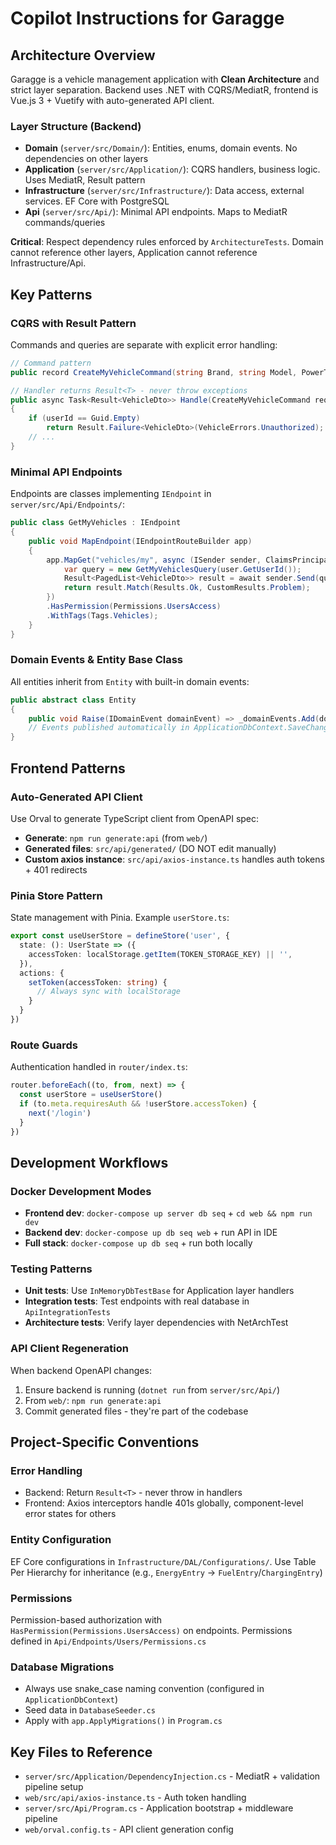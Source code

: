 # Copilot Instructions for Garagge

## Architecture Overview
Garagge is a vehicle management application with **Clean Architecture** and strict layer separation. Backend uses .NET with CQRS/MediatR, frontend is Vue.js 3 + Vuetify with auto-generated API client.

### Layer Structure (Backend)
- **Domain** (`server/src/Domain/`): Entities, enums, domain events. No dependencies on other layers
- **Application** (`server/src/Application/`): CQRS handlers, business logic. Uses MediatR, Result pattern
- **Infrastructure** (`server/src/Infrastructure/`): Data access, external services. EF Core with PostgreSQL
- **Api** (`server/src/Api/`): Minimal API endpoints. Maps to MediatR commands/queries

**Critical**: Respect dependency rules enforced by `ArchitectureTests`. Domain cannot reference other layers, Application cannot reference Infrastructure/Api.

## Key Patterns

### CQRS with Result Pattern
Commands and queries are separate with explicit error handling:
```csharp
// Command pattern
public record CreateMyVehicleCommand(string Brand, string Model, PowerType PowerType) : ICommand<VehicleDto>;

// Handler returns Result<T> - never throw exceptions
public async Task<Result<VehicleDto>> Handle(CreateMyVehicleCommand request, CancellationToken cancellationToken)
{
    if (userId == Guid.Empty)
        return Result.Failure<VehicleDto>(VehicleErrors.Unauthorized);
    // ...
}
```

### Minimal API Endpoints
Endpoints are classes implementing `IEndpoint` in `server/src/Api/Endpoints/`:
```csharp
public class GetMyVehicles : IEndpoint
{
    public void MapEndpoint(IEndpointRouteBuilder app)
    {
        app.MapGet("vehicles/my", async (ISender sender, ClaimsPrincipal user) => {
            var query = new GetMyVehiclesQuery(user.GetUserId());
            Result<PagedList<VehicleDto>> result = await sender.Send(query);
            return result.Match(Results.Ok, CustomResults.Problem);
        })
        .HasPermission(Permissions.UsersAccess)
        .WithTags(Tags.Vehicles);
    }
}
```

### Domain Events & Entity Base Class
All entities inherit from `Entity` with built-in domain events:
```csharp
public abstract class Entity
{
    public void Raise(IDomainEvent domainEvent) => _domainEvents.Add(domainEvent);
    // Events published automatically in ApplicationDbContext.SaveChangesAsync
}
```

## Frontend Patterns

### Auto-Generated API Client
Use Orval to generate TypeScript client from OpenAPI spec:
- **Generate**: `npm run generate:api` (from `web/`)  
- **Generated files**: `src/api/generated/` (DO NOT edit manually)
- **Custom axios instance**: `src/api/axios-instance.ts` handles auth tokens + 401 redirects

### Pinia Store Pattern
State management with Pinia. Example `userStore.ts`:
```typescript
export const useUserStore = defineStore('user', {
  state: (): UserState => ({
    accessToken: localStorage.getItem(TOKEN_STORAGE_KEY) || '',
  }),
  actions: {
    setToken(accessToken: string) {
      // Always sync with localStorage
    }
  }
})
```

### Route Guards
Authentication handled in `router/index.ts`:
```typescript
router.beforeEach((to, from, next) => {
  const userStore = useUserStore()
  if (to.meta.requiresAuth && !userStore.accessToken) {
    next('/login')
  }
})
```

## Development Workflows

### Docker Development Modes
- **Frontend dev**: `docker-compose up server db seq` + `cd web && npm run dev`
- **Backend dev**: `docker-compose up db seq web` + run API in IDE
- **Full stack**: `docker-compose up db seq` + run both locally

### Testing Patterns
- **Unit tests**: Use `InMemoryDbTestBase` for Application layer handlers
- **Integration tests**: Test endpoints with real database in `ApiIntegrationTests`
- **Architecture tests**: Verify layer dependencies with NetArchTest

### API Client Regeneration
When backend OpenAPI changes:
1. Ensure backend is running (`dotnet run` from `server/src/Api/`)
2. From `web/`: `npm run generate:api`
3. Commit generated files - they're part of the codebase

## Project-Specific Conventions

### Error Handling
- Backend: Return `Result<T>` - never throw in handlers
- Frontend: Axios interceptors handle 401s globally, component-level error states for others

### Entity Configuration
EF Core configurations in `Infrastructure/DAL/Configurations/`. Use Table Per Hierarchy for inheritance (e.g., `EnergyEntry` → `FuelEntry`/`ChargingEntry`)

### Permissions
Permission-based authorization with `HasPermission(Permissions.UsersAccess)` on endpoints. Permissions defined in `Api/Endpoints/Users/Permissions.cs`

### Database Migrations
- Always use snake_case naming convention (configured in `ApplicationDbContext`)
- Seed data in `DatabaseSeeder.cs`
- Apply with `app.ApplyMigrations()` in `Program.cs`

## Key Files to Reference
- `server/src/Application/DependencyInjection.cs` - MediatR + validation pipeline setup
- `web/src/api/axios-instance.ts` - Auth token handling
- `server/src/Api/Program.cs` - Application bootstrap + middleware pipeline
- `web/orval.config.ts` - API client generation config
